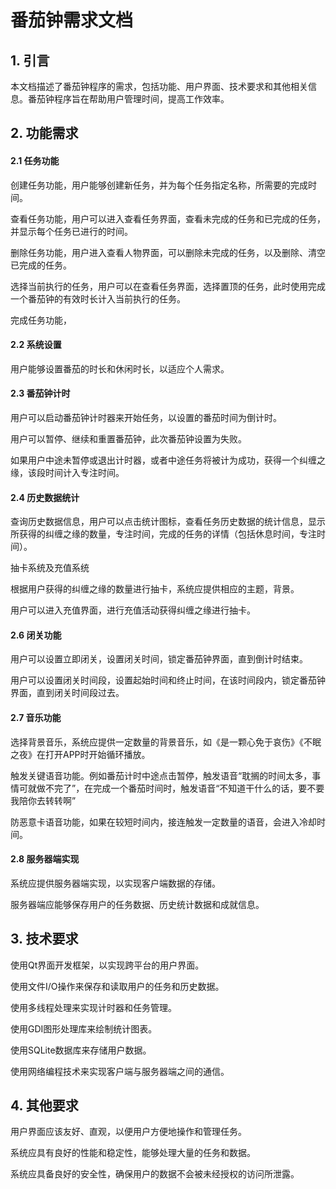 #                      **番茄钟需求文档**

## **1.** **引言**

本文档描述了番茄钟程序的需求，包括功能、用户界面、技术要求和其他相关信息。番茄钟程序旨在帮助用户管理时间，提高工作效率。

 

## **2.** **功能需求**

#### 2.1 任务功能

创建任务功能，用户能够创建新任务，并为每个任务指定名称，所需要的完成时间。

查看任务功能，用户可以进入查看任务界面，查看未完成的任务和已完成的任务，并显示每个任务已进行的时间。

删除任务功能，用户进入查看人物界面，可以删除未完成的任务，以及删除、清空已完成的任务。

选择当前执行的任务，用户可以在查看任务界面，选择置顶的任务，此时使用完成一个番茄钟的有效时长计入当前执行的任务。

完成任务功能，

#### 2.2 系统设置

用户能够设置番茄的时长和休闲时长，以适应个人需求。

#### 2.3 番茄钟计时

用户可以启动番茄钟计时器来开始任务，以设置的番茄时间为倒计时。

用户可以暂停、继续和重置番茄钟，此次番茄钟设置为失败。

如果用户中途未暂停或退出计时器，或者中途任务将被计为成功，获得一个纠缠之缘，该段时间计入专注时间。

#### 2.4 历史数据统计

查询历史数据信息，用户可以点击统计图标，查看任务历史数据的统计信息，显示所获得的纠缠之缘的数量，专注时间，完成的任务的详情（包括休息时间，专注时间）。

抽卡系统及充值系统

根据用户获得的纠缠之缘的数量进行抽卡，系统应提供相应的主题，背景。

用户可以进入充值界面，进行充值活动获得纠缠之缘进行抽卡。

#### 2.6 闭关功能

用户可以设置立即闭关，设置闭关时间，锁定番茄钟界面，直到倒计时结束。

用户可以设置闭关时间段，设置起始时间和终止时间，在该时间段内，锁定番茄钟界面，直到闭关时间段过去。

#### 2.7 音乐功能

选择背景音乐，系统应提供一定数量的背景音乐，如《是一颗心免于哀伤》《不眠之夜》在打开APP时开始循环播放。

触发关键语音功能。例如番茄计时中途点击暂停，触发语音“耽搁的时间太多，事情可就做不完了”，在完成一个番茄时间时，触发语音“不知道干什么的话，要不要我陪你去转转啊”

防恶意卡语音功能，如果在较短时间内，接连触发一定数量的语音，会进入冷却时间。

#### 2.8 服务器端实现

系统应提供服务器端实现，以实现客户端数据的存储。

服务器端应能够保存用户的任务数据、历史统计数据和成就信息。

## **3.** **技术要求**

使用Qt界面开发框架，以实现跨平台的用户界面。

使用文件I/O操作来保存和读取用户的任务和历史数据。

使用多线程处理来实现计时器和任务管理。

使用GDI图形处理库来绘制统计图表。

使用SQLite数据库来存储用户数据。

使用网络编程技术来实现客户端与服务器端之间的通信。

## **4.** **其他要求**

用户界面应该友好、直观，以便用户方便地操作和管理任务。

系统应具有良好的性能和稳定性，能够处理大量的任务和数据。

系统应具备良好的安全性，确保用户的数据不会被未经授权的访问所泄露。